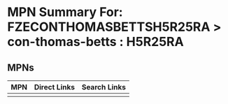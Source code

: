 



# MPN Summary For: FZECONTHOMASBETTSH5R25RA > con-thomas-betts : H5R25RA

## MPNs
  

|MPN|Direct Links|Search Links|
| :--- | :--- | :--- |
||||
